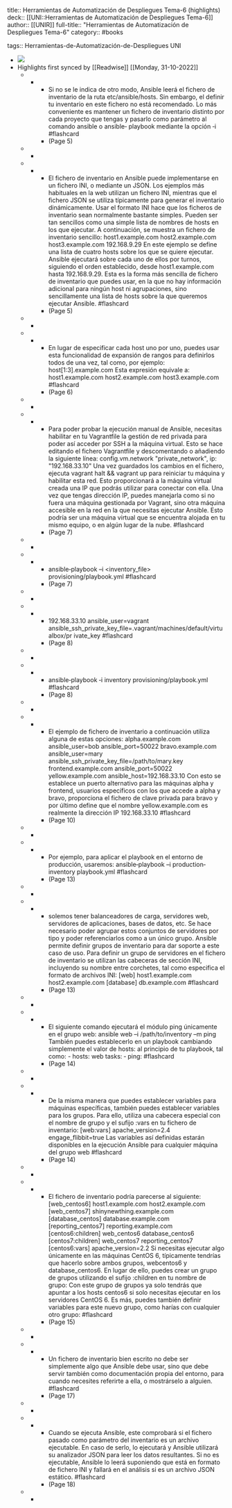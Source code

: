 title:: Herramientas de Automatización de Despliegues Tema-6 (highlights)
deck:: [[UNI::Herramientas de Automatización de Despliegues Tema-6]]
author:: [[UNIR]]
full-title:: "Herramientas de Automatización de Despliegues Tema-6"
category:: #books

tags:: Herramientas-de-Automatización-de-Despliegues UNI

- ![](https://readwise-assets.s3.amazonaws.com/media/uploaded_book_covers/profile_22942/83b0bea9-fcb6-4213-86c3-82153ce20f55.jpg)
- Highlights first synced by [[Readwise]] [[Monday, 31-10-2022]]
	- -
		- Si  no  se  le  indica  de  otro  modo,  Ansible  leerá  el  fichero  de  inventario  de  la  ruta etc/ansible/hosts.  Sin  embargo,  el  definir  tu  inventario  en  este  fichero  no  está recomendado. Lo más conveniente es mantener un fichero de inventario distinto por cada proyecto que tengas y pasarlo como parámetro al comando ansible o ansible‐ playbook mediante  la  opción  ‐i #flashcard
		- (Page 5)
	- -
	- -
		- El  fichero  de  inventario  en  Ansible  puede  implementarse  en  un  fichero  INI,  o mediante  un  JSON.  Los  ejemplos  más  habituales  en  la  web  utilizan  un  fichero  INI, mientras  que  el  fichero  JSON  se  utiliza  típicamente  para  generar  el  inventario dinámicamente.  Usar  el  formato  INI  hace  que  los  ficheros  de  inventario  sean normalmente bastante simples. Pueden ser tan sencillos como una simple lista de nombres  de  hosts  en  los  que  ejecutar.  A  continuación,  se  muestra  un  fichero  de inventario sencillo: host1.example.com host2.example.com host3.example.com 192.168.9.29 En este ejemplo se define una lista de cuatro hosts sobre los que se quiere ejecutar. Ansible ejecutará sobre cada uno de ellos por turnos, siguiendo el orden establecido, desde  host1.example.com  hasta  192.168.9.29.  Esta  es  la  forma  más  sencilla  de fichero de inventario que puedes usar, en la que no hay información adicional para ningún  host  ni  agrupaciones,  sino  sencillamente  una  lista  de  hosts  sobre  la  que queremos ejecutar Ansible. #flashcard
		- (Page 5)
	- -
	- -
		- En  lugar  de especificar cada host uno por uno, puedes usar esta funcionalidad de expansión de rangos para definirlos todos de una vez, tal como, por ejemplo: host[1:3].example.com Esta expresión equivale a: host1.example.com host2.example.com host3.example.com #flashcard
		- (Page 6)
	- -
	- -
		- Para  poder  probar  la  ejecución  manual  de  Ansible,  necesitas  habilitar  en  tu Vagrantfile la gestión de red privada para poder así acceder por SSH a la máquina virtual. Esto se hace editando el fichero Vagrantfile y descomentando o añadiendo la siguiente línea: config.vm.network "private_network", ip: "192.168.33.10" Una vez guardados los cambios en el fichero, ejecuta vagrant  halt && vagrant up para reiniciar tu máquina y habilitar esta red. Esto proporcionará a la máquina virtual creada una IP que podrás utilizar para conectar con ella. Una vez que tengas dirección IP, puedes manejarla como si no fuera una máquina gestionada por Vagrant, sino otra máquina accesible en la red en la que necesitas ejecutar Ansible. Esto podría ser una máquina virtual que se encuentra alojada en tu mismo equipo, o en algún lugar de la nube. #flashcard
		- (Page 7)
	- -
	- -
		- ansible‐playbook –i <inventory_file> provisioning/playbook.yml #flashcard
		- (Page 7)
	- -
	- -
		- 192.168.33.10 ansible_user=vagrant ansible_ssh_private_key_file=.vagrant/machines/default/virtualbox/pr ivate_key #flashcard
		- (Page 8)
	- -
	- -
		- ansible‐playbook ‐i inventory provisioning/playbook.yml #flashcard
		- (Page 8)
	- -
	- -
		- El ejemplo de fichero de inventario a continuación utiliza alguna de estas opciones: alpha.example.com ansible_user=bob ansible_port=50022 bravo.example.com ansible_user=mary ansible_ssh_private_key_file=/path/to/mary.key frontend.example.com ansible_port=50022 yellow.example.com ansible_host=192.168.33.10 Con  esto  se  establece  un  puerto  alternativo  para  las  máquinas  alpha  y  frontend, usuarios específicos con los que accede a  alpha y  bravo, proporciona el fichero de clave privada para bravo y por último define que el nombre yellow.example.com es realmente la dirección IP 192.168.33.10 #flashcard
		- (Page 10)
	- -
	- -
		- Por ejemplo, para aplicar el playbook en el entorno de producción, usaremos: ansible‐playbook –i production‐inventory playbook.yml #flashcard
		- (Page 13)
	- -
	- -
		- solemos tener balanceadores de carga, servidores web, servidores de aplicaciones, bases de datos, etc. Se hace necesario poder agrupar estos conjuntos de servidores por tipo y poder  referenciarlos  como  a  un  único  grupo.  Ansible  permite  definir  grupos  de inventario para dar soporte a este caso de uso. Para  definir  un  grupo  de  servidores  en  el  fichero  de  inventario  se  utilizan  las cabeceras de sección INI, incluyendo su nombre entre corchetes, tal como especifica el formato de archivos INI: [web] host1.example.com host2.example.com [database] db.example.com #flashcard
		- (Page 13)
	- -
	- -
		- El siguiente comando ejecutará el módulo ping únicamente en el grupo web: ansible web –i /path/to/inventory –m ping También  puedes  establecerlo  en  un  playbook  cambiando  simplemente  el  valor  de hosts: al principio de tu playbook, tal como: - hosts: web tasks: ‐ ping: #flashcard
		- (Page 14)
	- -
	- -
		- De  la  misma  manera  que  puedes  establecer  variables  para  máquinas  específicas, también puedes establecer variables para los grupos. Para ello, utiliza una cabecera especial con el nombre de grupo y el sufijo :vars en tu fichero de inventario: [web:vars] apache_version=2.4 engage_flibbit=true Las variables así definidas estarán disponibles en la ejecución Ansible para cualquier máquina del grupo web #flashcard
		- (Page 14)
	- -
	- -
		- El fichero de inventario podría parecerse al siguiente: [web_centos6] host1.example.com host2.example.com [web_centos7] shinynewthing.example.com [database_centos] database.example.com [reporting_centos7] reporting.example.com [centos6:children] web_centos6 database_centos6 [centos7:children] web_centos7 reporting_centos7 [centos6:vars] apache_version=2.2 Si  necesitas  ejecutar  algo  únicamente  en  las  máquinas  CentOS  6,  típicamente tendrías que hacerlo sobre ambos grupos, webcentos6 y database_centos6. En lugar de ello, puedes crear un grupo de grupos utilizando el sufijo :children en tu nombre de grupo: Con este grupo de grupos ya solo tendrás que apuntar a los  hosts  centos6  si solo necesitas  ejecutar  en  los  servidores  CentOS  6.  Es  más,  puedes  también  definir variables para este nuevo grupo, como harías con cualquier otro grupo: #flashcard
		- (Page 15)
	- -
	- -
		- Un fichero de inventario bien escrito no debe ser simplemente algo que Ansible debe usar, sino que debe servir también como documentación propia del entorno, para cuando necesites referirte a ella, o mostrárselo a alguien. #flashcard
		- (Page 17)
	- -
	- -
		- Cuando se ejecuta Ansible, este comprobará si el fichero pasado como parámetro del inventario es un archivo ejecutable. En caso de serlo, lo ejecutará y Ansible utilizará su analizador JSON para leer los datos resultantes. Si no es ejecutable, Ansible lo leerá suponiendo que está en formato de fichero INI y fallará en el análisis si es un archivo JSON estático. #flashcard
		- (Page 18)
	- -